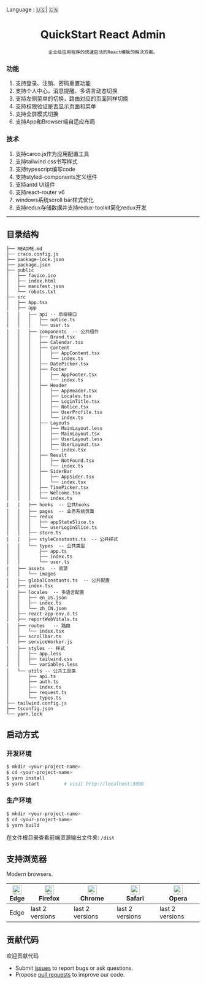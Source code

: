 
Language : [🇺🇸](./README.md)| [🇨🇳](./README.zh-CN.md) 

<h1 align="center">QuickStart React Admin</h1>

<div align="center">

    企业级应用程序的快速启动的React模板的解决方案。
        
</div>

### 功能

1. 支持登录、注销、密码重置功能
2. 支持个人中心，消息提醒、多语言动态切换
3. 支持左侧菜单的切换，路由对应的页面同样切换
4. 支持权限验证是否显示页面和菜单
5. 支持全屏模式切换
6. 支持App和Browser端自适应布局

### 技术
1. 支持carco.js作为应用配置工具
2. 支持tailwind css书写样式
3. 支持typescript编写code
4. 支持styled-components定义组件
8. 支持antd UI组件
9. 支持react-router v6
10. windows系统scroll bar样式优化
11. 支持redux存储数据并支持redux-toolkit简化redux开发

---
## 目录结构
```
├── README.md
├── craco.config.js
├── package-lock.json
├── package.json
├── public
│   ├── favico.ico
│   ├── index.html
│   ├── manifest.json
│   └── robots.txt
├── src
│   ├── App.tsx
│   ├── app
│   │   ├── api -- 后端接口
│   │   │   ├── notice.ts
│   │   │   └── user.ts
│   │   ├── components  -- 公共组件
│   │   │   ├── Brand.tsx
│   │   │   ├── Calendar.tsx
│   │   │   ├── Content
│   │   │   │   ├── AppContent.tsx
│   │   │   │   └── index.ts
│   │   │   ├── DatePicker.tsx
│   │   │   ├── Footer
│   │   │   │   ├── AppFooter.tsx
│   │   │   │   └── index.ts
│   │   │   ├── Header
│   │   │   │   ├── AppHeader.tsx
│   │   │   │   ├── Locales.tsx
│   │   │   │   ├── LoginTitle.tsx
│   │   │   │   ├── Notice.tsx
│   │   │   │   ├── UserProfile.tsx
│   │   │   │   └── index.ts
│   │   │   ├── Layouts
│   │   │   │   ├── MainLayout.less
│   │   │   │   ├── MainLayout.tsx
│   │   │   │   ├── UserLayout.less
│   │   │   │   ├── UserLayout.tsx
│   │   │   │   └── index.tsx
│   │   │   ├── Result
│   │   │   │   ├── NotFound.tsx
│   │   │   │   └── index.ts
│   │   │   ├── SiderBar
│   │   │   │   ├── AppSider.tsx
│   │   │   │   └── index.tsx
│   │   │   ├── TimePicker.tsx
│   │   │   ├── Welcome.tsx
│   │   │   └── index.ts
│   │   ├── hooks  -- 公共hooks
│   │   ├── pages  -- 业务系统页面
│   │   ├── redux 
│   │   │   ├── appStateSlice.ts
│   │   │   └── userLoginSlice.ts
│   │   ├── store.ts
│   │   ├── styleConstants.ts  -- 公共样式
│   │   └── types  -- 公共类型
│   │       ├── app.ts
│   │       ├── index.ts
│   │       └── user.ts
│   ├── assets  -- 资源
│   │   └── images
│   ├── globalConstants.ts  -- 公共配置
│   ├── index.tsx
│   ├── locales  -- 多语言配置
│   │   ├── en_US.json
│   │   ├── index.ts
│   │   └── zh_CN.json
│   ├── react-app-env.d.ts
│   ├── reportWebVitals.ts
│   ├── routes   -- 路由
│   │   └── index.tsx
│   ├── scrollbar.ts 
│   ├── serviceWorker.js
│   ├── styles -- 样式
│   │   ├── app.less
│   │   ├── tailwind.css
│   │   └── variables.less
│   └── utils -- 公共工具类
│       ├── api.ts
│       ├── auth.ts
│       ├── index.ts
│       ├── request.ts
│       └── types.ts
├── tailwind.config.js
├── tsconfig.json
└── yarn.lock

```
## 启动方式

### 开发环境

```bash
$ mkdir <your-project-name>
$ cd <your-project-name>
$ yarn install
$ yarn start         # visit http://localhost:3000
```

### 生产环境

```bash
$ mkdir <your-project-name>
$ cd <your-project-name>
$ yarn build
```
在文件根目录查看前端资源输出文件夹: `/dist`


## 支持浏览器

Modern browsers.

| [<img src="https://raw.githubusercontent.com/alrra/browser-logos/master/src/edge/edge_48x48.png" alt="Edge" width="24px" height="24px" />](http://godban.github.io/browsers-support-badges/)</br>Edge | [<img src="https://raw.githubusercontent.com/alrra/browser-logos/master/src/firefox/firefox_48x48.png" alt="Firefox" width="24px" height="24px" />](http://godban.github.io/browsers-support-badges/)</br>Firefox | [<img src="https://raw.githubusercontent.com/alrra/browser-logos/master/src/chrome/chrome_48x48.png" alt="Chrome" width="24px" height="24px" />](http://godban.github.io/browsers-support-badges/)</br>Chrome | [<img src="https://raw.githubusercontent.com/alrra/browser-logos/master/src/safari/safari_48x48.png" alt="Safari" width="24px" height="24px" />](http://godban.github.io/browsers-support-badges/)</br>Safari | [<img src="https://raw.githubusercontent.com/alrra/browser-logos/master/src/opera/opera_48x48.png" alt="Opera" width="24px" height="24px" />](http://godban.github.io/browsers-support-badges/)</br>Opera |
| --- | --- | --- | --- | --- |
| Edge | last 2 versions | last 2 versions | last 2 versions | last 2 versions |

## 贡献代码

欢迎贡献代码

- Submit [issues](https://github.com/GZ315200/quickstart-react-admin/issues) to report bugs or ask questions.
- Propose [pull requests](https://github.com/GZ315200/quickstart-react-admin/pulls) to improve our code.
